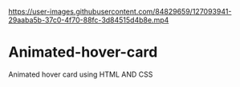 

https://user-images.githubusercontent.com/84829659/127093941-29aaba5b-37c0-4f70-88fc-3d84515d4b8e.mp4

# Animated-hover-card
Animated hover card using HTML AND CSS
